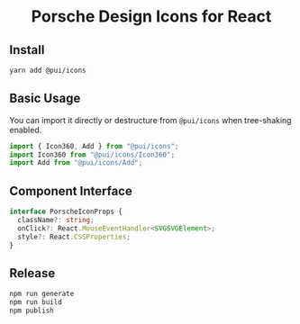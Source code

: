 <h1 align="center">
Porsche Design Icons for React
</h1>

## Install

```bash
yarn add @pui/icons
```

## Basic Usage

You can import it directly or destructure from `@pui/icons` when tree-shaking enabled.

```ts
import { Icon360, Add } from "@pui/icons";
import Icon360 from "@pui/icons/Icon360";
import Add from "@pui/icons/Add";
```

## Component Interface

```ts
interface PorscheIconProps {
  className?: string;
  onClick?: React.MouseEventHandler<SVGSVGElement>;
  style?: React.CSSProperties;
}
```

## Release

```bash
npm run generate
npm run build
npm publish
```
